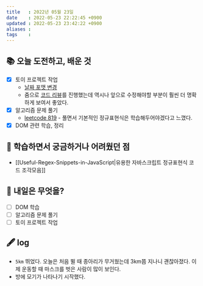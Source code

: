 ```yaml
---
title   : 2022년 05월 23일 
date    : 2022-05-23 22:22:45 +0900
updated : 2022-05-23 23:42:22 +0900
aliases : 
tags    : 
---
```

## 📚 오늘 도전하고, 배운 것
- [x] 토이 프로젝트 작업
	- [날짜 포맷 변경](https://github.com/LemonScone/check-it-out/pull/28/commits/80d7fffda12a9b6bb3a45cf1854dd089e0f96126)
	- 줌으로 [코드 리뷰](https://github.com/LemonScone/check-it-out/pull/28)를 진행했는데 역시나 앞으로 수정해야할 부분이 훨씬 더 명확하게 보여서 좋았다.
- [x] 알고리즘 문제 풀기
  - [leetcode 819](https://github.com/padosum/algorithm/commit/b137cb43e2f4239edc58db7331886099f121eb98) 
		- 풀면서 기본적인 정규표현식은 학습해두어야겠다고 느꼈다.
- [x] DOM 관련 학습, 정리

## 🤔 학습하면서 궁금하거나 어려웠던 점 
- [[Useful-Regex-Snippets-in-JavaScript|유용한 자바스크립트 정규표현식 코드 조각모음]]

## 🌅 내일은 무엇을?
- [ ] DOM 학습
- [ ] 알고리즘 문제 풀기
- [ ] 토이 프로젝트 작업

## 🖋 log
- `5km` 뛰었다. 오늘은 처음 뛸 때 종아리가 무거웠는데 3km쯤 지나니 괜찮아졌다. 이제 운동할 때 마스크를 벗은 사람이 많이 보인다.
- 방에 모기가 나타나기 시작했다. 

